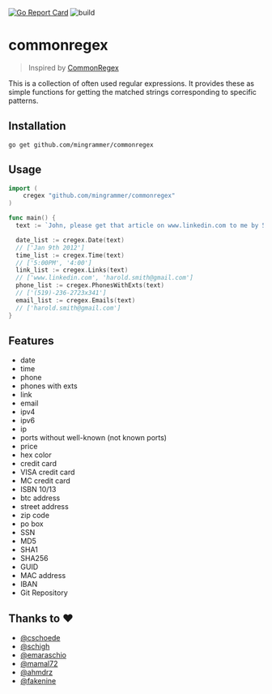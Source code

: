 [![Go Report Card](https://goreportcard.com/badge/github.com/mingrammer/commonregex)](https://goreportcard.com/report/github.com/mingrammer/commonregex) ![build](https://travis-ci.org/mingrammer/commonregex.svg?branch=master)

# commonregex

> Inspired by [CommonRegex](https://github.com/madisonmay/CommonRegex)

This is a collection of often used regular expressions. It provides these as simple functions for getting the matched strings corresponding to specific patterns.

## Installation
```shell
go get github.com/mingrammer/commonregex
```

## Usage

```go
import (
	cregex "github.com/mingrammer/commonregex"
)

func main() {
  text := `John, please get that article on www.linkedin.com to me by 5:00PM on Jan 9th 2012. 4:00 would be ideal, actually. If you have any questions, You can reach me at (519)-236-2723x341 or get in touch with my associate at harold.smith@gmail.com`

  date_list := cregex.Date(text)
  // ['Jan 9th 2012']
  time_list := cregex.Time(text)
  // ['5:00PM', '4:00']
  link_list := cregex.Links(text)
  // ['www.linkedin.com', 'harold.smith@gmail.com']
  phone_list := cregex.PhonesWithExts(text)  
  // ['(519)-236-2723x341']
  email_list := cregex.Emails(text)
  // ['harold.smith@gmail.com']
}
```

## Features

* date
* time
* phone
* phones with exts
* link
* email
* ipv4
* ipv6
* ip
* ports without well-known (not known ports)
* price
* hex color
* credit card
* VISA credit card
* MC credit card
* ISBN 10/13
* btc address
* street address
* zip code
* po box
* SSN
* MD5
* SHA1
* SHA256
* GUID
* MAC address
* IBAN
* Git Repository

## Thanks to :heart:

* [@cschoede](https://github.com/cschoede)
* [@schigh](https://github.com/schigh)
* [@emaraschio](https://github.com/emaraschio)
* [@mamal72](https://github.com/mamal72)
* [@ahmdrz](https://github.com/ahmdrz)
* [@fakenine](https://github.com/fakenine)
